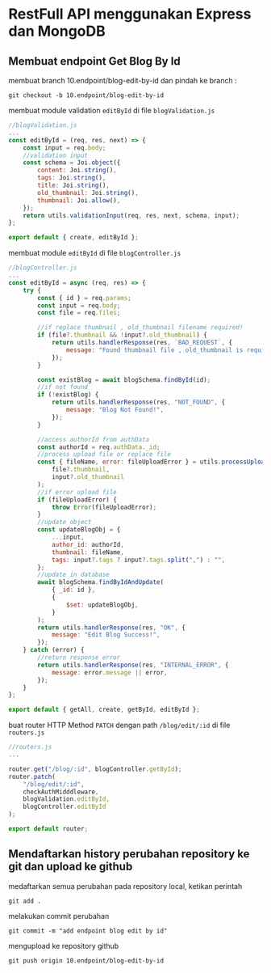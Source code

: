 # RestFull API menggunakan Express dan MongoDB

## Membuat endpoint Get Blog By Id

membuat branch 10.endpoint/blog-edit-by-id dan pindah ke branch :

```console
git checkout -b 10.endpoint/blog-edit-by-id
```

membuat module validation `editById` di file `blogValidation.js`

```js
//blogValidation.js
...
const editById = (req, res, next) => {
    const input = req.body;
    //validation input
    const schema = Joi.object({
        content: Joi.string(),
        tags: Joi.string(),
        title: Joi.string(),
        old_thumbnail: Joi.string(),
        thumbnail: Joi.allow(),
    });
    return utils.validationInput(req, res, next, schema, input);
};

export default { create, editById };
```

membuat module `editById` di file `blogController.js`

```js
//blogController.js
...
const editById = async (req, res) => {
    try {
        const { id } = req.params;
        const input = req.body;
        const file = req.files;

        //if replace thumbnail , old_thumbnail filename required!
        if (file?.thumbnail && !input?.old_thumbnail) {
            return utils.handlerResponse(res, `BAD_REQUEST`, {
                message: "Found thumbnail file , old_thumbnail is required!",
            });
        }

        const existBlog = await blogSchema.findById(id);
        //if not found
        if (!existBlog) {
            return utils.handlerResponse(res, "NOT_FOUND", {
                message: "Blog Not Found!",
            });
        }

        //access authorId from authData
        const authorId = req.authData._id;
        //process upload file or replace file
        const { fileName, error: fileUploadError } = utils.processUploadFile(
            file?.thumbnail,
            input?.old_thumbnail
        );
        //if error upload file
        if (fileUploadError) {
            throw Error(fileUploadError);
        }
        //update object
        const updateBlogObj = {
            ...input,
            author_id: authorId,
            thumbnail: fileName,
            tags: input?.tags ? input?.tags.split(",") : "",
        };
        //update in database
        await blogSchema.findByIdAndUpdate(
            { _id: id },
            {
                $set: updateBlogObj,
            }
        );
        return utils.handlerResponse(res, "OK", {
            message: "Edit Blog Success!",
        });
    } catch (error) {
        //return response error
        return utils.handlerResponse(res, "INTERNAL_ERROR", {
            message: error.message || error,
        });
    }
};

export default { getAll, create, getById, editById };
```

buat router HTTP Method `PATCH` dengan path `/blog/edit/:id` di file `routers.js`

```js
//routers.js
...

router.get("/blog/:id", blogController.getById);
router.patch(
    "/blog/edit/:id",
    checkAuthMidddleware,
    blogValidation.editById,
    blogController.editById
);

export default router;

```

## Mendaftarkan history perubahan repository ke git dan upload ke github

medaftarkan semua perubahan pada repository local, ketikan perintah

```console
git add .
```

melakukan commit perubahan

```console
git commit -m "add endpoint blog edit by id"
```

mengupload ke repository github

```console
git push origin 10.endpoint/blog-edit-by-id
```
